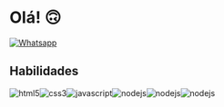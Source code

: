 
# Olá! &#128579;
[![Whatsapp](https://img.shields.io/badge/WhatsApp-25D366?style=for-the-badge&logo=whatsapp&logoColor=white)](https://wa.me/+5588996459091)

## Habilidades

<div style='display: flex;'>
	<img align='center' alt='html5' src="https://img.shields.io/badge/HTML5-E34F26?style=for-the-badge&logo=html5&logoColor=white"/>
	<img align='center' alt='css3' src="https://img.shields.io/badge/CSS3-1572B6?style=for-the-badge&logo=css3&logoColor=white"/>
	<img align='center' alt='javascript' src="https://img.shields.io/badge/JavaScript-F7DF1E?style=for-the-badge&logo=javascript&logoColor=black"/>
	<img align='center' alt='nodejs' src="https://img.shields.io/badge/Node.js-43853D?style=for-the-badge&logo=node.js&logoColor=white"/>
	<img align='center' alt='nodejs' src="https://img.shields.io/badge/MySQL-00000F?style=for-the-badge&logo=mysql&logoColor=white"/>
	<img align='center' alt='nodejs' src="https://img.shields.io/badge/PostgreSQL-316192?style=for-the-badge&logo=postgresql&logoColor=white"/>
</div><br>
